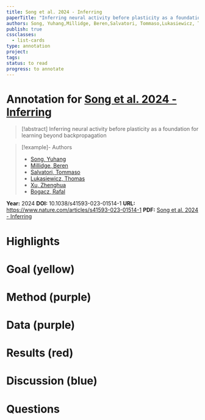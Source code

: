```yaml
---
title: Song et al. 2024 - Inferring
paperTitle: "Inferring neural activity before plasticity as a foundation for learning beyond backpropagation"
authors: Song, Yuhang,Millidge, Beren,Salvatori, Tommaso,Lukasiewicz, Thomas,Xu, Zhenghua,Bogacz, Rafal
publish: true
cssclasses:
  - list-cards
type: annotation
project:
tags:
status: to read
progress: to annotate
---
```

# Annotation for [Song et al. 2024 - Inferring](Papers/References/Song%20et%20al.%202024%20-%20Inferring)

> [!abstract] Inferring neural activity before plasticity as a foundation for learning beyond backpropagation

> [!example]- Authors
> - [Song, Yuhang](Song%2C%20Yuhang)
> - [Millidge, Beren](Millidge%2C%20Beren)
> - [Salvatori, Tommaso](Salvatori%2C%20Tommaso)
> - [Lukasiewicz, Thomas](Lukasiewicz%2C%20Thomas)
> - [Xu, Zhenghua](Xu%2C%20Zhenghua)
> - [Bogacz, Rafal](Bogacz%2C%20Rafal)

**Year:** 2024
**DOI:** 10.1038/s41593-023-01514-1
**URL:** https://www.nature.com/articles/s41593-023-01514-1
**PDF:** [Song et al. 2024 - Inferring](Papers/PDFs/Song%20et%20al.%202024%20-%20Inferring%20neural%20activity%20before%20plasticity%20as%20a%20foundation%20for%20learning%20beyond%20backpropagation.pdf)

# Highlights


# Goal (yellow)


# Method (purple)


# Data (purple)


# Results (red)


# Discussion (blue)


# Questions

